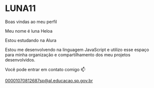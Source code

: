 # LUNA11
Boas vindas ao meu perfil 

Meu nome é luna Heloa

Estou estudando na Alura

Estou me desenvolvendo na linguagem JavaScript e
utilizo esse espaço para minha organização e compartilhamento dos meu projetos desenvolvidos.

Você pode entrar em contato comigo 📫

00001070812687sp@al.educacao.sp.gov.br
